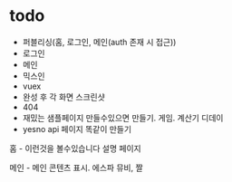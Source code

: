 # todo

- 퍼블리싱(홈, 로그인, 메인(auth 존재 시 접근))
- 로그인
- 메인
- 믹스인
- vuex
- 완성 후 각 화면 스크린샷
- 404
- 재밌는 샘플페이지 만들수있으면 만들기. 게임. 계산기 디데이
- yesno api 페이지 똑같이 만들기

홈 - 이런것을 볼수있습니다 설명 페이지

메인 - 메인 콘텐츠 표시. 에스파 뮤비, 짤

